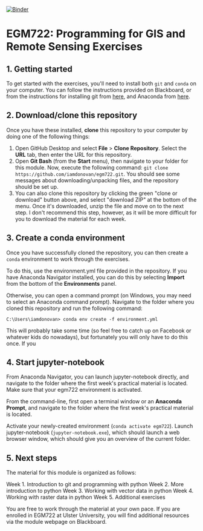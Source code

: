 [![Binder](https://mybinder.org/badge_logo.svg)](https://mybinder.org/v2/gh/iamdonovan/egm722/main)

# EGM722: Programming for GIS and Remote Sensing Exercises

## 1. Getting started

To get started with the exercises, you'll need to install both `git` and `conda` on your computer. You can follow the
instructions provided on Blackboard, or from the instructions for installing git from [here](https://git-scm.com/downloads), 
and Anaconda from [here](https://docs.anaconda.com/anaconda/install/). 

## 2. Download/clone this repository

Once you have these installed, __clone__ this repository to your computer by doing one of the following things:

1. Open GitHub Desktop and select __File__ > __Clone Repository__. Select the __URL__ tab, then enter the URL for this 
   repository.
2. Open __Git Bash__ (from the __Start__ menu), then navigate to your folder for this module.
   Now, execute the following command: `git clone https://github.com/iamdonovan/egm722.git`. You should see some messages
   about downloading/unpacking files, and the repository should be set up.
3. You can also clone this repository by clicking the green "clone or download" button above, and select "download ZIP"
   at the bottom of the menu. Once it's downloaded, unzip the file and move on to the next step. I don't recommend this
   step, however, as it will be more difficult for you to download the material for each week. 

## 3. Create a conda environment

Once you have successfully cloned the repository, you can then create a `conda` environment to work through the exercises.

To do this, use the environment.yml file provided in the repository. If you have Anaconda Navigator installed,
you can do this by selecting __Import__ from the bottom of the __Environments__ panel. 

Otherwise, you can open a command prompt (on Windows, you may need to select an Anaconda command prompt). Navigate
to the folder where you cloned this repository and run the following command:

```
C:\Users\iamdonovan> conda env create -f environment.yml
```

This will probably take some time (so feel free to catch up on Facebook or whatever kids do nowadays), but fortunately 
you will only have to do this once. If you

## 4. Start jupyter-notebook

From Anaconda Navigator, you can launch jupyter-notebook directly, and navigate to the folder where the first week's
practical material is located. Make sure that your egm722 environment is activated.

From the command-line, first open a terminal window or an __Anaconda Prompt__, and navigate to the folder where the
first week's practical material is located.

Activate your newly-created environment (`conda activate egm722`). Launch jupyter-notebook (`jupyter-notebook.exe`),
which should launch a web browser window, which should give you an overview of the current folder. 

## 5. Next steps
The material for this module is organized as follows:

Week 1. Introduction to git and programming with python
Week 2. More introduction to python
Week 3. Working with vector data in python
Week 4. Working with raster data in python
Week 5. Additional exercises

You are free to work through the material at your own pace. If you are enrolled in EGM722 at Ulster University, you
will find additional resources via the module webpage on Blackboard.
